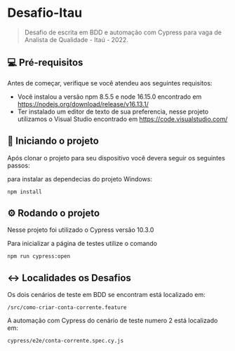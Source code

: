 # Desafio-Itau

> Desafio de escrita em BDD e automação com Cypress para vaga de Analista de Qualidade - Itaú - 2022.

## 💻 Pré-requisitos

Antes de começar, verifique se você atendeu aos seguintes requisitos:
<!---Estes são apenas requisitos de exemplo. Adicionar, duplicar ou remover conforme necessário--->
* Você instalou a versão npm 8.5.5 e node 16.15.0 encontrado em https://nodejs.org/download/release/v16.13.1/
* Ter instalado um editor de texto de sua preferencia, nesse projeto utilizamos o Visual Studio encontrado em https://code.visualstudio.com/

## 🚀 Iniciando o projeto

Após clonar o projeto para seu dispositivo você devera seguir os seguintes passos:

para instalar as dependecias do projeto Windows:
```
npm install
```
## ⚙️ Rodando o projeto

Nesse projeto foi utilizado o Cypress versão 10.3.0

Para inicializar a página de testes utilize o comando 
```
npm run cypress:open
```
## ↔️ Localidades os Desafios
Os dois cenários de teste em BDD se encontram está localizado em:
```
/src/como-criar-conta-corrente.feature
```

A automação com Cypress do cenário de teste numero 2 está localizado em:
```
cypress/e2e/conta-corrente.spec.cy.js
```




